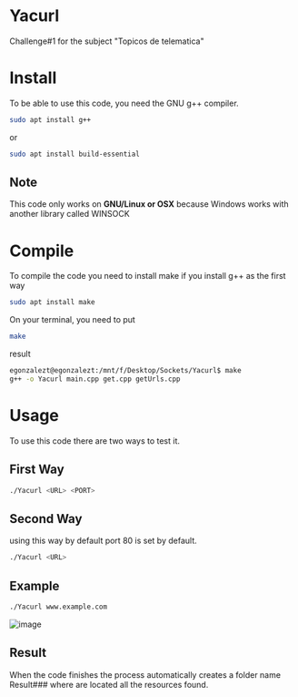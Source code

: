 # Yacurl
Challenge#1 for the subject "Topicos de telematica"

# Install

To be able to use this code, you need the GNU g++ compiler.

```bash
sudo apt install g++
```
or 

```bash
sudo apt install build-essential
```

## Note 
This code only works on **GNU/Linux or OSX** because Windows works with another library called WINSOCK

# Compile

To compile the code you need to install make if you install g++ as the first way 

```bash
sudo apt install make
```
On your terminal, you need to put 

```bash
make
```

result 

```bash
egonzalezt@egonzalezt:/mnt/f/Desktop/Sockets/Yacurl$ make
g++ -o Yacurl main.cpp get.cpp getUrls.cpp
```

# Usage

To use this code there are two ways to test it.

## First Way

```bash
./Yacurl <URL> <PORT>
```

## Second Way

using this way by default port 80 is set by default.

```bash
./Yacurl <URL>
```

## Example

```bash
./Yacurl www.example.com
```
![image](https://user-images.githubusercontent.com/53051438/153796171-d457c2af-e212-4335-a92e-def7a16875d4.png)

## Result

When the code finishes the process automatically creates a folder name Result### where are located all the resources found.
